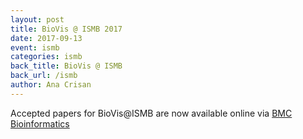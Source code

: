 ```yaml
---
layout: post
title: BioVis @ ISMB 2017
date: 2017-09-13
event: ismb
categories: ismb
back_title: BioVis @ ISMB
back_url: /ismb
author: Ana Crisan
---
```


Accepted papers for BioVis@ISMB are now available online via <a href="https://bmcbioinformatics.biomedcentral.com/articles/supplements/volume-18-supplement-10"> BMC Bioinformatics</a>
